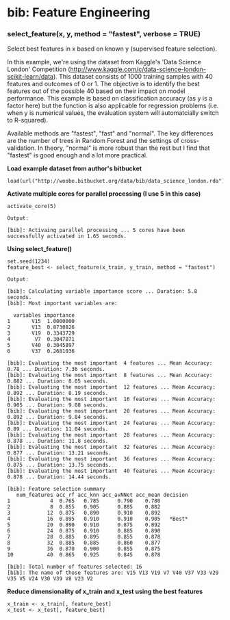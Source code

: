bib: Feature Engineering
===

### select_feature(x, y, method = "fastest", verbose = TRUE)

Select best features in x based on known y (supervised feature selection).

In this example, we're using the dataset from Kaggle's 'Data Science London' Competition (http://www.kaggle.com/c/data-science-london-scikit-learn/data). This dataset consists of 1000 training samples with 40 features and outcomes of 0 or 1. The objective is to identify the best features out of the possible 40 based on their impact on model performance. This example is based on classification accuracy (as y is a factor here) but the function is also applicable for regression problems (i.e. when y is numerical values, the evaluation system will automatcially switch to R-squared).

Available methods are "fastest", "fast" and "normal". The key differences are the number of trees in Random Forest and the settings of cross-validation. In theory, "normal" is more robust than the rest but I find that "fastest" is good enough and a lot more practical.


**Load example dataset from author's bitbucket**
```
load(url("http://woobe.bitbucket.org/data/bib/data_science_london.rda"))
```

**Activate multiple cores for parallel processing (I use 5 in this case)**
```
activate_core(5)
```
```
Output:

[bib]: Activaing parallel processing ... 5 cores have been successfully activated in 1.65 seconds.
```

**Using select_feature()**
```
set.seed(1234)
feature_best <- select_feature(x_train, y_train, method = "fastest")
```
```
Output:

[bib]: Calculating variable importance score ... Duration: 5.8 seconds.
[bib]: Most important variables are:

  variables importance
1       V15  1.0000000
2       V13  0.8730826
3       V19  0.3343729
4        V7  0.3047871
5       V40  0.3045897
6       V37  0.2681036

[bib]: Evaluating the most important  4 features ... Mean Accuracy: 0.78 ... Duration: 7.36 seconds.
[bib]: Evaluating the most important  8 features ... Mean Accuracy: 0.882 ... Duration: 8.05 seconds.
[bib]: Evaluating the most important  12 features ... Mean Accuracy: 0.892 ... Duration: 8.19 seconds.
[bib]: Evaluating the most important  16 features ... Mean Accuracy: 0.905 ... Duration: 9.08 seconds.
[bib]: Evaluating the most important  20 features ... Mean Accuracy: 0.892 ... Duration: 9.84 seconds.
[bib]: Evaluating the most important  24 features ... Mean Accuracy: 0.89 ... Duration: 11.04 seconds.
[bib]: Evaluating the most important  28 features ... Mean Accuracy: 0.878 ... Duration: 11.8 seconds.
[bib]: Evaluating the most important  32 features ... Mean Accuracy: 0.877 ... Duration: 13.21 seconds.
[bib]: Evaluating the most important  36 features ... Mean Accuracy: 0.875 ... Duration: 13.75 seconds.
[bib]: Evaluating the most important  40 features ... Mean Accuracy: 0.878 ... Duration: 14.44 seconds.

[bib]: Feature selection summary
   num_features acc_rf acc_knn acc_avNNet acc_mean decision
1             4  0.765   0.785      0.790    0.780         
2             8  0.855   0.905      0.885    0.882         
3            12  0.875   0.890      0.910    0.892         
4            16  0.895   0.910      0.910    0.905   *Best*
5            20  0.890   0.910      0.875    0.892         
6            24  0.875   0.910      0.885    0.890         
7            28  0.885   0.895      0.855    0.878         
8            32  0.885   0.885      0.860    0.877         
9            36  0.870   0.900      0.855    0.875         
10           40  0.865   0.925      0.845    0.878         

[bib]: Total number of features selected: 16 
[bib]: The name of those features are: V15 V13 V19 V7 V40 V37 V33 V29 V35 V5 V24 V30 V39 V8 V23 V2 
```

**Reduce dimensionality of x_train and x_test using the best features**
```
x_train <- x_train[, feature_best]
x_test <- x_test[, feature_best]
```



